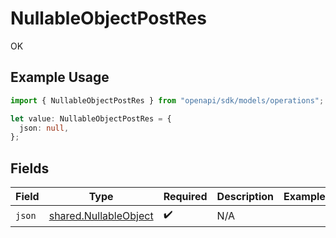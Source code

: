 # NullableObjectPostRes

OK

## Example Usage

```typescript
import { NullableObjectPostRes } from "openapi/sdk/models/operations";

let value: NullableObjectPostRes = {
  json: null,
};
```

## Fields

| Field                                                                 | Type                                                                  | Required                                                              | Description                                                           | Example                                                               |
| --------------------------------------------------------------------- | --------------------------------------------------------------------- | --------------------------------------------------------------------- | --------------------------------------------------------------------- | --------------------------------------------------------------------- |
| `json`                                                                | [shared.NullableObject](../../../sdk/models/shared/nullableobject.md) | :heavy_check_mark:                                                    | N/A                                                                   | <nil>                                                                 |